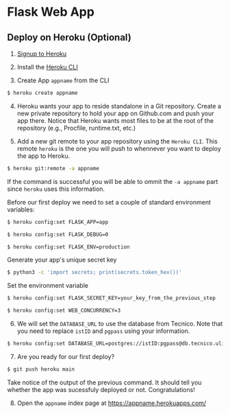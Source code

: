 # Flask Web App

## Deploy on Heroku (Optional)

1. [Signup to Heroku](https://signup.heroku.com/)

2. Install the [Heroku CLI](https://devcenter.heroku.com/articles/heroku-cli#install-the-heroku-cli)

3. Create App `appname` from the CLI

```bash
$ heroku create appname
```

4. Heroku wants your app to reside standalone in a Git repository. Create a new private repository to hold your app on Github.com and push your app there. Notice that Heroku wants most files to be at the root of the repository (e.g., Procfile, runtime.txt, etc.)

5. Add a new git remote to your app repository using the `Heroku CLI`. This remote `heroku` is the one you will push to whennever you want to deploy the app to Heroku.

```bash
$ heroku git:remote -a appname
```

If the command is successful you will be able to ommit the `-a appname` part since `heroku` uses this information.

Before our first deploy we need to set a couple of standard environment variables:
```bash
$ heroku config:set FLASK_APP=app
```

```bash
$ heroku config:set FLASK_DEBUG=0
```

```bash
$ heroku config:set FLASK_ENV=production
```

Generate your app's unique secret key

```bash
$ python3 -c 'import secrets; print(secrets.token_hex())'
```

Set the environment variable 

```bash
$ heroku config:set FLASK_SECRET_KEY=your_key_from_the_previous_step
```

```bash
$ heroku config:set WEB_CONCURRENCY=3
```

6. We will set the `DATABASE_URL` to use the database from Tecnico. Note that you need to replace `istID` and `pgpass` using your information.

```bash
$ heroku config:set DATABASE_URL=postgres://istID:pgpass@db.tecnico.ulisboa.pt/istID
```

7. Are you ready for our first deploy?

```bash
$ git push heroku main
```

Take notice of the output of the previous command. It should tell you whether the app was sucessfuly deployed or not. Congratulations!

8. Open the `appname` index page at https://appname.herokuapps.com/
